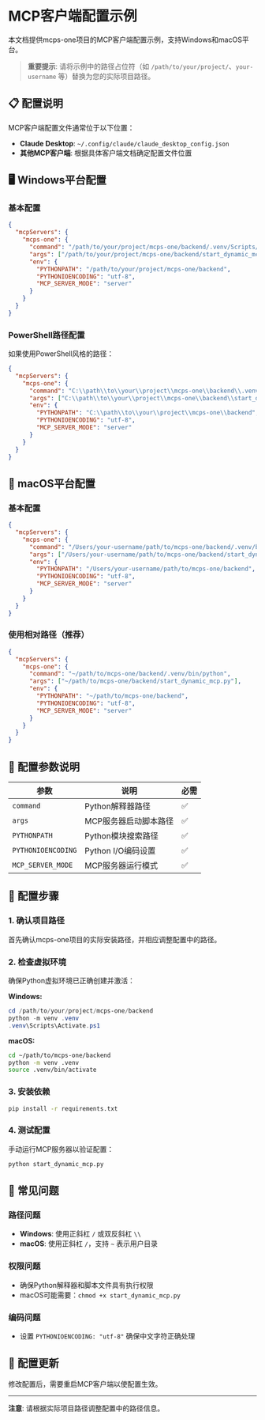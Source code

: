 # MCP客户端配置示例

本文档提供mcps-one项目的MCP客户端配置示例，支持Windows和macOS平台。

> **重要提示**: 请将示例中的路径占位符（如 `/path/to/your/project/`、`your-username` 等）替换为您的实际项目路径。

## 📋 配置说明

MCP客户端配置文件通常位于以下位置：
- **Claude Desktop**: `~/.config/claude/claude_desktop_config.json`
- **其他MCP客户端**: 根据具体客户端文档确定配置文件位置

## 🖥️ Windows平台配置

### 基本配置

```json
{
  "mcpServers": {
    "mcps-one": {
      "command": "/path/to/your/project/mcps-one/backend/.venv/Scripts/python.exe",
      "args": ["/path/to/your/project/mcps-one/backend/start_dynamic_mcp.py"],
      "env": {
        "PYTHONPATH": "/path/to/your/project/mcps-one/backend",
        "PYTHONIOENCODING": "utf-8",
        "MCP_SERVER_MODE": "server"
      }
    }
  }
}
```

### PowerShell路径配置

如果使用PowerShell风格的路径：

```json
{
  "mcpServers": {
    "mcps-one": {
      "command": "C:\\path\\to\\your\\project\\mcps-one\\backend\\.venv\\Scripts\\python.exe",
      "args": ["C:\\path\\to\\your\\project\\mcps-one\\backend\\start_dynamic_mcp.py"],
      "env": {
        "PYTHONPATH": "C:\\path\\to\\your\\project\\mcps-one\\backend",
        "PYTHONIOENCODING": "utf-8",
        "MCP_SERVER_MODE": "server"
      }
    }
  }
}
```

## 🍎 macOS平台配置

### 基本配置

```json
{
  "mcpServers": {
    "mcps-one": {
      "command": "/Users/your-username/path/to/mcps-one/backend/.venv/bin/python",
      "args": ["/Users/your-username/path/to/mcps-one/backend/start_dynamic_mcp.py"],
      "env": {
        "PYTHONPATH": "/Users/your-username/path/to/mcps-one/backend",
        "PYTHONIOENCODING": "utf-8",
        "MCP_SERVER_MODE": "server"
      }
    }
  }
}
```

### 使用相对路径（推荐）

```json
{
  "mcpServers": {
    "mcps-one": {
      "command": "~/path/to/mcps-one/backend/.venv/bin/python",
      "args": ["~/path/to/mcps-one/backend/start_dynamic_mcp.py"],
      "env": {
        "PYTHONPATH": "~/path/to/mcps-one/backend",
        "PYTHONIOENCODING": "utf-8",
        "MCP_SERVER_MODE": "server"
      }
    }
  }
}
```

## 🔧 配置参数说明

| 参数 | 说明 | 必需 |
|------|------|------|
| `command` | Python解释器路径 | ✅ |
| `args` | MCP服务器启动脚本路径 | ✅ |
| `PYTHONPATH` | Python模块搜索路径 | ✅ |
| `PYTHONIOENCODING` | Python I/O编码设置 | ✅ |
| `MCP_SERVER_MODE` | MCP服务器运行模式 | ✅ |

## 📝 配置步骤

### 1. 确认项目路径

首先确认mcps-one项目的实际安装路径，并相应调整配置中的路径。

### 2. 检查虚拟环境

确保Python虚拟环境已正确创建并激活：

**Windows:**
```powershell
cd /path/to/your/project/mcps-one/backend
python -m venv .venv
.venv\Scripts\Activate.ps1
```

**macOS:**
```bash
cd ~/path/to/mcps-one/backend
python -m venv .venv
source .venv/bin/activate
```

### 3. 安装依赖

```bash
pip install -r requirements.txt
```

### 4. 测试配置

手动运行MCP服务器以验证配置：

```bash
python start_dynamic_mcp.py
```

## 🚨 常见问题

### 路径问题

- **Windows**: 使用正斜杠 `/` 或双反斜杠 `\\`
- **macOS**: 使用正斜杠 `/`，支持 `~` 表示用户目录

### 权限问题

- 确保Python解释器和脚本文件具有执行权限
- macOS可能需要：`chmod +x start_dynamic_mcp.py`

### 编码问题

- 设置 `PYTHONIOENCODING: "utf-8"` 确保中文字符正确处理

## 🔄 配置更新

修改配置后，需要重启MCP客户端以使配置生效。

---

**注意**: 请根据实际项目路径调整配置中的路径信息。